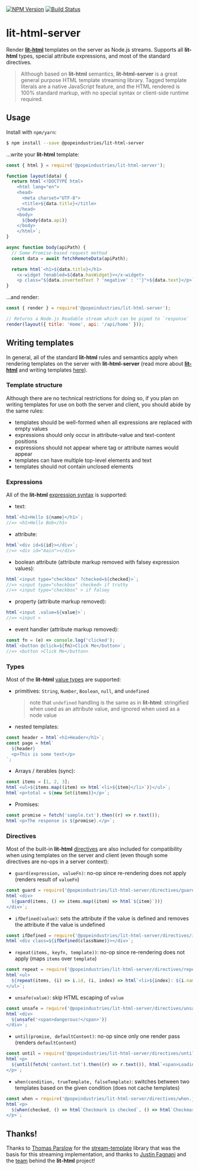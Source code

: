 [![NPM Version](https://img.shields.io/npm/v/@popeindustries/lit-html-server.svg?style=flat)](https://npmjs.org/package/@popeindustries/lit-html-server)
[![Build Status](https://img.shields.io/travis/popeindustries/lit-html-server.svg?style=flat)](https://travis-ci.org/popeindustries/lit-html-server)

# lit-html-server

Render [**lit-html**](https://polymer.github.io/lit-html/) templates on the server as Node.js streams. Supports all **lit-html** types, special attribute expressions, and most of the standard directives.

> Although based on **lit-html** semantics, **lit-html-server** is a great general purpose HTML template streaming library. Tagged template literals are a native JavaScript feature, and the HTML rendered is 100% standard markup, with no special syntax or client-side runtime required.

## Usage

Install with `npm/yarn`:

```bash
$ npm install --save @popeindustries/lit-html-server
```

...write your **lit-html** template:

```js
const { html } = require('@popeindustries/lit-html-server');

function layout(data) {
  return html`<!DOCTYPE html>
    <html lang="en">
    <head>
      <meta charset="UTF-8">
      <title>${data.title}</title>
    </head>
    <body>
      ${body(data.api)}
    </body>
    </html>`;
}

async function body(apiPath) {
  // Some Promise-based request method
  const data = await fetchRemoteData(apiPath);

  return html`<h1>${data.title}</h1>
    <x-widget ?enabled=${data.hasWidget}></x-widget>
    <p class="${data.invertedText ? 'negative' : ''}">${data.text}</p>`;
}
```

...and render:

```js
const { render } = require('@popeindustries/lit-html-server');

// Returns a Node.js Readable stream which can be piped to `response`
render(layout({ title: 'Home', api: '/api/home' }));
```

## Writing templates

In general, all of the standard **lit-html** rules and semantics apply when rendering templates on the server with **lit-html-server** (read more about [**lit-html**](https://polymer.github.io/lit-html/guide/) and writing templates [here](https://polymer.github.io/lit-html/guide/writing-templates.html)).

### Template structure

Although there are no technical restrictions for doing so, if you plan on writing templates for use on both the server and client, you should abide by the same rules:

- templates should be well-formed when all expressions are replaced with empty values
- expressions should only occur in attribute-value and text-content positions
- expressions should not appear where tag or attribute names would appear
- templates can have multiple top-level elements and text
- templates should not contain unclosed elements

### Expressions

All of the **lit-html** [expression syntax](https://polymer.github.io/lit-html/guide/writing-templates.html#binding-types) is supported:

- text:

```js
html`<h1>Hello ${name}</h1>`;
//=> <h1>Hello Bob</h1>
```

- attribute:

```js
html`<div id=${id}></div>`;
//=> <div id="main"></div>
```

- boolean attribute (attribute markup removed with falsey expression values):

```js
html`<input type="checkbox" ?checked=${checked}>`;
//=> <input type="checkbox" checked> if truthy
//=> <input type="checkbox" > if falsey
```

- property (attribute markup removed):

```js
html`<input .value=${value}>`;
//=> <input >
```

- event handler (attribute markup removed):

```js
const fn = (e) => console.log('clicked');
html`<button @click=${fn}>Click Me</button>`;
//=> <button >Click Me</button>
```

### Types

Most of the **lit-html** [value types](https://polymer.github.io/lit-html/guide/writing-templates.html#supported-types) are supported:

- primitives: `String`, `Number`, `Boolean`, `null`, and `undefined`

  > note that `undefined` handling is the same as in **lit-html**: stringified when used as an attribute value, and ignored when used as a node value

- nested templates:

```js
const header = html`<h1>Header</h1>`;
const page = html`
  ${header}
  <p>This is some text</p>
`;
```

- Arrays / iterables (sync):

```js
const items = [1, 2, 3];
html`<ul>${items.map((item) => html`<li>${item}</li>`)}</ul>`;
html`<p>total = ${new Set(items)}</p>`;
```

- Promises:

```js
const promise = fetch('sample.txt').then((r) => r.text());
html`<p>The response is ${promise}.</p>`;
```

### Directives

Most of the built-in **lit-html** [directives](https://polymer.github.io/lit-html/guide/writing-templates.html#directives) are also included for compatibility when using templates on the server and client (even though some directives are no-ops in a server context):

- `guard(expression, valueFn)`: no-op since re-rendering does not apply (renders result of `valueFn`)

```js
const guard = require('@popeindustries/lit-html-server/directives/guard.js');
html`<div>
  ${guard(items, () => items.map((item) => html`${item}`))}
</div>`;
```

- `ifDefined(value)`: sets the attribute if the value is defined and removes the attribute if the value is undefined

```js
const ifDefined = require('@popeindustries/lit-html-server/directives/if-defined.js');
html`<div class=${ifDefined(className)}></div>`;
```

- `repeat(items, keyfn, template))`: no-op since re-rendering does not apply (maps `items` over `template`)

```js
const repeat = require('@popeindustries/lit-html-server/directives/repeat.js');
html`<ul>
  ${repeat(items, (i) => i.id, (i, index) => html`<li>${index}: ${i.name}</li>`)}
</ul>`;
```

- `unsafe(value)`: skip HTML escaping of `value`

```js
const unsafe = require('@popeindustries/lit-html-server/directives/unsafe-html.js');
html`<div>
  ${unsafe('<span>dangerous!</span>')}
</div>`;
```

- `until(promise, defaultContent)`: no-op since only one render pass (renders `defaultContent`)

```js
const until = require('@popeindustries/lit-html-server/directives/until.js');
html`<p>
  ${until(fetch('content.txt').then((r) => r.text()), html`<span>Loading...</span>`)}
</p>`;
```

- `when(condition, trueTemplate, falseTemplate)`: switches between two templates based on the given condition (does not cache templates)

```js
const when = require('@popeindustries/lit-html-server/directives/when.js');
html`<p>
  ${when(checked, () => html`Checkmark is checked`, () => html`Checkmark is not checked`)}
</p>`;
```

## Thanks!

Thanks to [Thomas Parslow](https://github.com/almost) for the [stream-template](https://github.com/almost/stream-template) library that was the basis for this streaming implementation, and thanks to [Justin Fagnani](https://github.com/justinfagnani) and the [team](https://github.com/Polymer/lit-html/graphs/contributors) behind the **lit-html** project!
